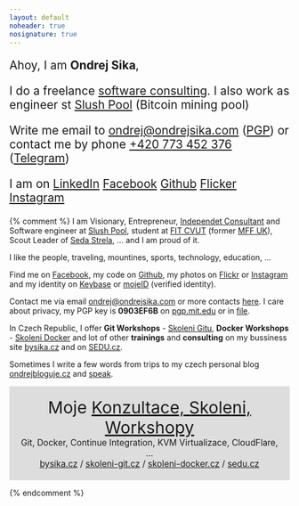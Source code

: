 ```yaml
---
layout: default
noheader: true
nosignature: true
---
```


<div style="font-size: 1.5em" markdown="1">

Ahoy, I am __Ondrej Sika__,

I do a freelance [software consulting](https://sikasw.com). I also work as engineer st [Slush Pool](https://slushpool.com) (Bitcoin mining pool)

Write me email to <ondrej@ondrejsika.com> ([PGP](/pgp.html)) or contact me by phone [+420 773 452 376](tel:+420773452376) ([Telegram](https://t.me/ondrejsika))

I am on
[LinkedIn](https://www.linkedin.com/in/ondrejsika/)
[Facebook](https://facebook.com/sikaondrej)
[Github](https://github.com/ondrejsika)
[Flicker](https://www.flickr.com/photos/ondrejsika/albums)
[Instagram](https://instagram.com/ondrejsika)

</div>

{% comment %}
I am Visionary, Entrepreneur, [Independet Consultant](https://bysika.cz) and Software engineer at [Slush Pool](https://slushpool.com), student at [FIT CVUT](https://fit.cvut.cz) (former [MFF UK](http://mff.cuni.cz)), Scout Leader of [Seda Strela](http://sedastrela.cz), ... and I am proud of it.

I like the people, traveling, mountines, sports, technology, education, ...

Find me on [Facebook](https://facebook.com/sikaondrej), my code on [Github](https://www.github.com/ondrejsika), my photos on [Flickr](https://www.flickr.com/photos/ondrejsika/) or [Instagram](https://www.instagram.com/ondrejsika/) and my identity on [Keybase](https://keybase.io/ondrejsika) or [mojeID](https://ondrejsika.mojeid.cz/) (verified identity).

Contact me via email <ondrej@ondrejsika.com> or more contacts [here](/contact.html). I care about privacy, my PGP key is __0903EF6B__ on [pgp.mit.edu](https://pgp.mit.edu/pks/lookup?op=vindex&search=0x775D8A020903EF6B) or in [file](ondrejsika_public.asc).

In Czech Republic, I offer __Git Workshops__ - [Skoleni Gitu](https://skoleni-git.cz), __Docker Workshops__ - [Skoleni Docker](https://skoleni-docker.cz) and lot of other __trainings__ and __consulting__ on my bussiness site [bysika.cz](https://bysika.cz) and on [SEDU.cz](https://sedu.cz).

Sometimes I write a few words from trips to my czech personal blog [ondrejbloguje.cz](https://ondrejbloguje.cz) and [speak](/talks).


<div style="background: #ddd; padding: 20px; text-align: center; font-size: 1.1em;">
<span style="font-size: 30px;">Moje <a href="https://bysika.cz">Konzultace, Skoleni, Workshopy</a></span>
<br>
Git, Docker, Continue Integration, KVM Virtualizace, CloudFlare, ...
<br>
<a href="https://bysika.cz">bysika.cz</a> / <a href="https://skoleni-git.cz">skoleni-git.cz</a> / <a href="https://skoleni-docker.cz">skoleni-docker.cz</a> / <a href="https://sedu.cz">sedu.cz</a>
</div>

{% endcomment %}


<!-- Kato, zustanes naveky v nasich srdcich. O.</div> -->

